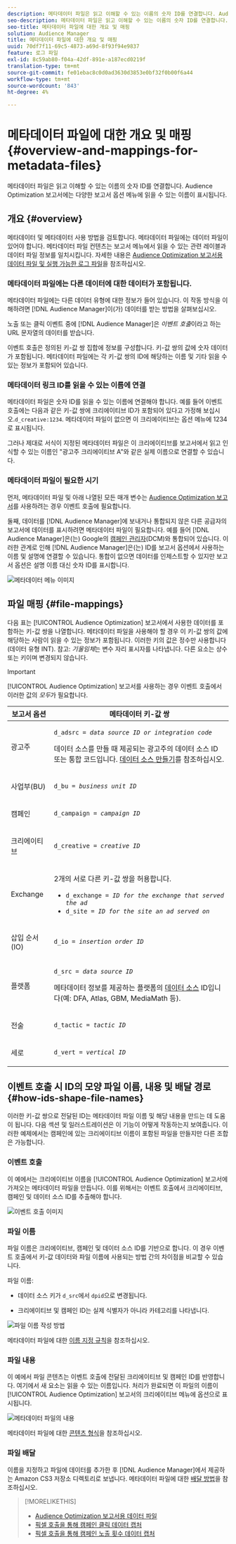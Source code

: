 ```yaml
---
description: 메타데이터 파일은 읽고 이해할 수 있는 이름의 숫자 ID를 연결합니다. Audience Optimization 보고서에는 다양한 보고서 옵션 메뉴에 읽을 수 있는 이름이 표시됩니다.
seo-description: 메타데이터 파일은 읽고 이해할 수 있는 이름의 숫자 ID를 연결합니다. Audience Optimization 보고서에는 다양한 보고서 옵션 메뉴에 읽을 수 있는 이름이 표시됩니다.
seo-title: 메타데이터 파일에 대한 개요 및 매핑
solution: Audience Manager
title: 메타데이터 파일에 대한 개요 및 매핑
uuid: 70df7f11-69c5-4873-a69d-8f93f94e9837
feature: 로그 파일
exl-id: 8c59ab80-f04a-42df-891e-a187ecd0219f
translation-type: tm+mt
source-git-commit: fe01ebac8c0d0ad3630d3853e0bf32f0b00f6a44
workflow-type: tm+mt
source-wordcount: '843'
ht-degree: 4%

---
```


# 메타데이터 파일에 대한 개요 및 매핑{#overview-and-mappings-for-metadata-files}

메타데이터 파일은 읽고 이해할 수 있는 이름의 숫자 ID를 연결합니다. Audience Optimization 보고서에는 다양한 보고서 옵션 메뉴에 읽을 수 있는 이름이 표시됩니다.

## 개요 {#overview}

메타데이터 및 메타데이터 사용 방법을 검토합니다. 메타데이터 파일에는 데이터 파일이 있어야 합니다. 메타데이터 파일 컨텐츠는 보고서 메뉴에서 읽을 수 있는 관련 레이블과 데이터 파일 정보를 일치시킵니다. 자세한 내용은 [Audience Optimization 보고서용 데이터 파일 및 실행 가능한 로그 파일](../../../reporting/audience-optimization-reports/metadata-files-intro/datafiles-intro.md)을 참조하십시오.

### 메타데이터 파일에는 다른 데이터에 대한 데이터가 포함됩니다.

메타데이터 파일에는 다른 데이터 유형에 대한 정보가 들어 있습니다. 이 작동 방식을 이해하려면 [!DNL Audience Manager]이(가) 데이터를 받는 방법을 살펴보십시오.

노출 또는 클릭 이벤트 중에 [!DNL Audience Manager]은 *이벤트 호출*&#x200B;이라고 하는 URL 문자열의 데이터를 받습니다.

이벤트 호출은 정의된 키-값 쌍 집합에 정보를 구성합니다. 키-값 쌍의 값에 숫자 데이터가 포함됩니다. 메타데이터 파일에는 각 키-값 쌍의 ID에 해당하는 이름 및 기타 읽을 수 있는 정보가 포함되어 있습니다.

### 메타데이터 링크 ID를 읽을 수 있는 이름에 연결

메타데이터 파일은 숫자 ID를 읽을 수 있는 이름에 연결해야 합니다. 예를 들어 이벤트 호출에는 다음과 같은 키-값 쌍에 크리에이티브 ID가 포함되어 있다고 가정해 보십시오.`d_creative:1234`. 메타데이터 파일이 없으면 이 크리에이티브는 옵션 메뉴에 1234로 표시됩니다.

그러나 제대로 서식이 지정된 메타데이터 파일은 이 크리에이티브를 보고서에서 읽고 인식할 수 있는 이름인 &quot;광고주 크리에이티브 A&quot;와 같은 실제 이름으로 연결할 수 있습니다.

### 메타데이터 파일이 필요한 시기

먼저, 메타데이터 파일 및 아래 나열된 모든 매개 변수는 [Audience Optimization 보고서](../../../reporting/audience-optimization-reports/audience-optimization-reports.md)를 사용하려는 경우 이벤트 호출에 필요합니다.

둘째, 데이터를 [!DNL Audience Manager]에 보내거나 통합되지 않은 다른 공급자의 보고서에 데이터를 표시하려면 메타데이터 파일이 필요합니다. 예를 들어 [!DNL Audience Manager]은(는) Google의 [캠페인 관리자](../../../reporting/audience-optimization-reports/aor-advertisers/import-dcm.md)(DCM)와 통합되어 있습니다. 이러한 관계로 인해 [!DNL Audience Manager]은(는) ID를 보고서 옵션에서 사용하는 이름 및 설명에 연결할 수 있습니다. 통합이 없으면 데이터를 인제스트할 수 있지만 보고서 옵션은 설명 이름 대신 숫자 ID를 표시합니다.

![메타데이터 메뉴 이미지](/help/using/reporting/audience-optimization-reports/metadata-files-intro/assets/metadata_menu.png)

## 파일 매핑 {#file-mappings}

다음 표는 [!UICONTROL Audience Optimization] 보고서에서 사용한 데이터를 포함하는 키-값 쌍을 나열합니다. 메타데이터 파일을 사용해야 할 경우 이 키-값 쌍의 값에 해당하는 사람이 읽을 수 있는 정보가 포함됩니다. 이러한 키의 값은 정수만 사용합니다(데이터 유형 INT). 참고: *기울임체*&#x200B;는 변수 자리 표시자를 나타냅니다. 다른 요소는 상수 또는 키이며 변경되지 않습니다.

>[!IMPORTANT]
>
>[!UICONTROL Audience Optimization] 보고서를 사용하는 경우 이벤트 호출에서 이러한 값의 *모두*&#x200B;가 필요합니다.

<table id="table_B2C8C493080E449CA71C4EF07D9476BD"> 
 <thead> 
  <tr> 
   <th colname="col1" class="entry"> 보고서 옵션 </th> 
   <th colname="col2" class="entry"> 메타데이터 키-값 쌍 </th> 
  </tr> 
 </thead>
 <tbody> 
  <tr> 
   <td colname="col1"> <p>광고주 </p> </td> 
   <td colname="col2"> <p> <code>d_adsrc = <i>data source ID or integration code</i></code> </p> <p>데이터 소스를 만들 때 제공되는 광고주의 데이터 소스 ID 또는 통합 코드입니다. <a href="../../../features/manage-datasources.md#create-data-source"> 데이터 소스 만들기</a>를 참조하십시오. </p> </td> 
  </tr> 
  <tr> 
   <td colname="col1"> <p>사업부(BU) </p> </td> 
   <td colname="col2"> <p> <code>d_bu = <i>business unit ID</i></code> </p> </td> 
  </tr> 
  <tr> 
   <td colname="col1"> <p>캠페인 </p> </td> 
   <td colname="col2"> <p> <code>d_campaign = <i>campaign ID</i></code> </p> </td> 
  </tr> 
  <tr> 
   <td colname="col1"> <p>크리에이티브 </p> </td> 
   <td colname="col2"> <p> <code>d_creative = <i>creative ID</i></code> </p> </td> 
  </tr> 
  <tr> 
   <td colname="col1"> <p>Exchange </p> </td> 
   <td colname="col2"> <p>2개의 서로 다른 키-값 쌍을 허용합니다. </p> 
    <ul id="ul_3B3B751A8A134096B0912E81A0983B9D"> 
     <li id="li_57BAC45A7B274AB695945E174A4D8A35"> <code>d_exchange = <i>ID for the exchange that served the ad</i></code> </li> 
     <li id="li_CCDF00DE59D3451C8EF590DD3E1A806D"> <code>d_site = <i>ID for the site an ad served on</i></code> </li> 
    </ul> </td> 
  </tr> 
  <tr> 
   <td colname="col1"> <p>삽입 순서(IO) </p> </td> 
   <td colname="col2"> <p> <code>d_io = <i>insertion order ID</i></code> </p> </td> 
  </tr> 
  <tr> 
   <td colname="col1"> <p>플랫폼 </p> </td> 
   <td colname="col2"> <p> <code>d_src = <i>data source ID</i></code> </p> <p>메타데이터 정보를 제공하는 플랫폼의 <a href="../../../features/datasources-list-and-settings.md#data-sources-list-and-settings"> 데이터 소스</a> ID입니다(예: DFA, Atlas, GBM, MediaMath 등). </p> </td> 
  </tr> 
  <tr> 
   <td colname="col1"> <p>전술 </p> </td> 
   <td colname="col2"> <p> <code>d_tactic = <i>tactic ID</i></code> </p> </td> 
  </tr> 
  <tr> 
   <td colname="col1"> <p>세로 </p> </td> 
   <td colname="col2"> <p> <code>d_vert = <i>vertical ID</i></code> </p> </td> 
  </tr> 
 </tbody> 
</table>

## 이벤트 호출 시 ID의 모양 파일 이름, 내용 및 배달 경로 {#how-ids-shape-file-names}

이러한 키-값 쌍으로 전달된 ID는 메타데이터 파일 이름 및 해당 내용을 만드는 데 도움이 됩니다. 다음 섹션 및 일러스트레이션은 이 기능이 어떻게 작동하는지 보여줍니다. 이러한 예제에서는 캠페인에 있는 크리에이티브 이름이 포함된 파일을 만들지만 다른 조합은 가능합니다.

### 이벤트 호출

이 예에서는 크리에이티브 이름을 [!UICONTROL Audience Optimization] 보고서에 가져오는 메타데이터 파일을 만듭니다. 이를 위해서는 이벤트 호출에서 크리에이티브, 캠페인 및 데이터 소스 ID를 추출해야 합니다.

![이벤트 호출 이미지](/help/using/reporting/audience-optimization-reports/metadata-files-intro/assets/metadata_file_event.png)

### 파일 이름

파일 이름은 크리에이티브, 캠페인 및 데이터 소스 ID를 기반으로 합니다. 이 경우 이벤트 호출에서 키-값 데이터와 파일 이름에 사용되는 방법 간의 차이점을 비교할 수 있습니다.

파일 이름:

* 데이터 소스 키가 `d_src`에서 `dpid`으로 변경됩니다.

* 크리에이티브 및 캠페인 ID는 실제 식별자가 아니라 카테고리를 나타냅니다.

![파일 이름 작성 방법](/help/using/reporting/audience-optimization-reports/metadata-files-intro/assets/metadata_file_name.png)

메타데이터 파일에 대한 [이름 지정 규칙](../../../reporting/audience-optimization-reports/metadata-files-intro/metadata-file-names.md)을 참조하십시오.

### 파일 내용

이 예에서 파일 콘텐츠는 이벤트 호출에 전달된 크리에이티브 및 캠페인 ID를 반영합니다. 여기에서 새 요소는 읽을 수 있는 이름입니다. 처리가 완료되면 이 파일의 이름이 [!UICONTROL Audience Optimization] 보고서의 크리에이티브 메뉴에 옵션으로 표시됩니다.

![메타데이터 파일의 내용](/help/using/reporting/audience-optimization-reports/metadata-files-intro/assets/metadata_file_contents.png)

메타데이터 파일에 대한 [콘텐츠 형식](../../../reporting/audience-optimization-reports/metadata-files-intro/metadata-file-contents.md)을 참조하십시오.

### 파일 배달

이름을 지정하고 파일에 데이터를 추가한 후 [!DNL Audience Manager]에서 제공하는 Amazon CS3 저장소 디렉토리로 보냅니다. 메타데이터 파일에 대한 [배달 방법](../../../reporting/audience-optimization-reports/metadata-files-intro/metadata-delivery-methods.md)을 참조하십시오.

>[!MORELIKETHIS]
>
>* [Audience Optimization 보고서용 데이터 파일](../../../reporting/audience-optimization-reports/metadata-files-intro/datafiles-intro.md)
>* [픽셀 호출을 통해 캠페인 클릭 데이터 캡처](../../../integration/media-data-integration/click-data-pixels.md)
>* [픽셀 호출을 통해 캠페인 노출 횟수 데이터 캡처](../../../integration/media-data-integration/impression-data-pixels.md)


